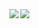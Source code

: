 

<a>
  <img align="left" src="https://github-readme-stats-git-main-smileyjoies-projects.vercel.app/api?username=ackkerman&count_private=true&custom_title=Github Stats&show_icons=true&theme=catppuccin_latte&hide=contribs" />
</a>
<a>
  <img align="left" src="https://github-readme-stats-git-main-smileyjoies-projects.vercel.app/api/top-langs/?username=ackkerman&layout=compact&count_private=true&theme=catppuccin_latte&hide=jupyter%20notebook,html,css,slint,xml,shell,PowerShell,Vim%20Script,Batchfile&size_weight=0.4&count_weight=0.6" />
</a>
